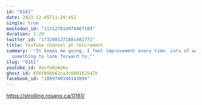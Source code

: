 ```yaml
---
id: "0161"
date: 2023-12-05T11:29:45Z
single: true
mastodon_id: "111527614978467109"
duration: 1:29
twitter_id: "1732001372881481771"
title: YouTube channel at retirement
summary: '"It keeps me going. I feel improvement every time. Lots of work, but
  something to look forward to."'
slug: "0161"
youtube_id: Uovfe0iWyKo
ghost_id: 656f09bb62ca3c000162547b
facebook_id: "1809740146143894"
---
```

https://strolling.rosano.ca/0161/
